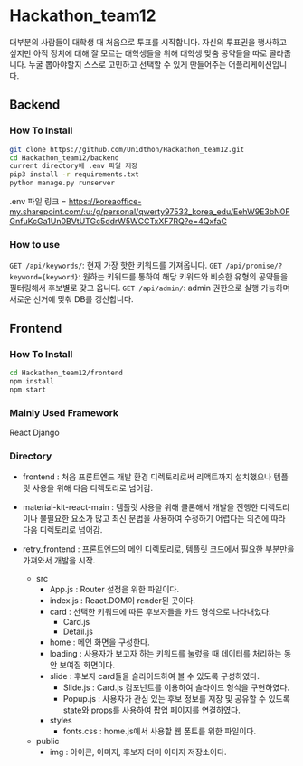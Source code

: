 # Hackathon_team12

대부분의 사람들이 대학생 때 처음으로 투표를 시작합니다. 자신의 투표권을 행사하고 싶지만 아직 정치에 대해 잘 모르는 대학생들을 위해 대학생 맞춤 공약들을 따로 골라줍니다. 누굴 뽑아야할지 스스로 고민하고 선택할 수 있게 만들어주는 어플리케이션입니다.

## Backend

### How To Install

```bash
git clone https://github.com/Unidthon/Hackathon_team12.git
cd Hackathon_team12/backend
current directory에 .env 파일 저장
pip3 install -r requirements.txt
python manage.py runserver
```

.env 파일 링크 = https://koreaoffice-my.sharepoint.com/:u:/g/personal/qwerty97532_korea_edu/EehW9E3bN0FGnfuKcGa1Un0BVtUTGc5ddrW5WCCTxXF7RQ?e=4QxfaC

### How to use

`GET /api/keywords/`: 현재 가장 핫한 키워드를 가져옵니다.
`GET /api/promise/?keyword={keyword}`: 원하는 키워드를 통하여 해당 키워드와 비슷한 유형의 공약들을 필터링해서 후보별로 갖고 옵니다.
`GET /api/admin/`: admin 권한으로 실행 가능하며 새로운 선거에 맞춰 DB를 갱신합니다.

## Frontend

### How To Install

```bash
cd Hackathon_team12/frontend
npm install
npm start
```

### Mainly Used Framework

React
Django

### Directory

- frontend
  : 처음 프론트엔드 개발 환경 디렉토리로써 리액트까지 설치했으나 템플릿 사용을 위해 다음 디렉토리로 넘어감.

- material-kit-react-main
  : 템플릿 사용을 위해 클론해서 개발을 진행한 디렉토리이나 불필요한 요소가 많고 최신 문법을 사용하여 수정하기 어렵다는 의견에 따라 다음 디렉토리로 넘어감.

- retry_frontend
  : 프론트엔드의 메인 디렉토리로, 템플릿 코드에서 필요한 부분만을 가져와서 개발을 시작.
  - src
    - App.js
      : Router 설정을 위한 파일이다.
    - index.js
      : React.DOM이 render된 곳이다.
    - card
      : 선택한 키워드에 따른 후보자들을 카드 형식으로 나타내었다.
      - Card.js
      - Detail.js
    - home
      : 메인 화면을 구성한다.
    - loading
      : 사용자가 보고자 하는 키워드를 눌렀을 때 데이터를 처리하는 동안 보여질 화면이다.
    - slide
      : 후보자 card들을 슬라이드하여 볼 수 있도록 구성하였다.
      - Slide.js
        : Card.js 컴포넌트를 이용하여 슬라이드 형식을 구현하였다.
      - Popup.js
        : 사용자가 관심 있는 후보 정보를 저장 및 공유할 수 있도록 state와 props를 사용하여 팝업 페이지를 연결하였다.
    - styles
      - fonts.css
        : home.js에서 사용할 웹 폰트를 위한 파일이다.
  - public
    - img
      : 아이콘, 이미지, 후보자 더미 이미지 저장소이다.
